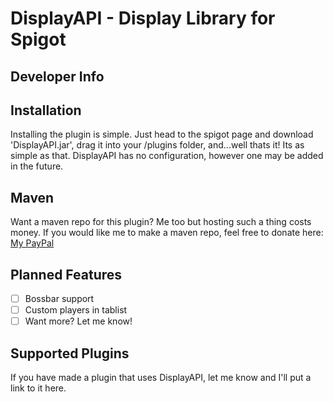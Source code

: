 # DisplayAPI - Display Library for Spigot

## Developer Info

## Installation
Installing the plugin is simple. Just head to the spigot page and download 'DisplayAPI.jar', drag it into your /plugins folder, and...well thats it! Its as simple as that. DisplayAPI has no configuration, however one may be added in the future. 

## Maven
Want a maven repo for this plugin? Me too but hosting such a thing costs money. If you would like me to make a maven repo, feel free to donate here: [My PayPal](https://www.paypal.me/blackquartz/5)

## Planned Features
- [ ] Bossbar support
- [ ] Custom players in tablist
- [ ] Want more? Let me know!

## Supported Plugins
If you have made a plugin that uses DisplayAPI, let me know and I'll put a link to it here.
